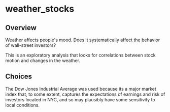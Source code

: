 # weather_stocks

## Overview

Weather affects people's mood. Does it systematically affect the behavior of wall-street investors?

This is an exploratory analysis that looks for correlations between stock motion and changes in the weather. 



## Choices

The Dow Jones Industrial Average was used because its a major market index that, to some extent, captures the expectations of earnings and risk of investors located in NYC, and so may plausibly have some sensitivity to local conditions.